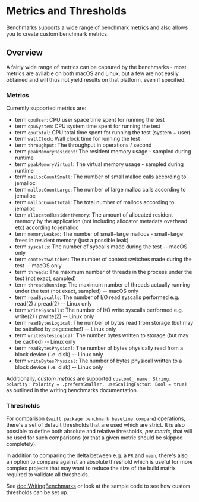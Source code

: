# Metrics and Thresholds

Benchmarks supports a wide range of benchmark metrics and also allows you to create custom benchmark metrics.

## Overview

A fairly wide range of metrics can be captured by the benchmarks - most metrics are avilable on both macOS and Linux, but a few are not easily obtained and will thus not yield results on that platform, even if specified.

### Metrics

Currently supported metrics are:

- term `cpuUser`: CPU user space time spent for running the test
- term `cpuSystem`: CPU system time spent for running the test
- term `cpuTotal`: CPU total time spent for running the test (system + user)
- term `wallClock`: Wall clock time for running the test
- term `throughput`: The throughput in operations / second
- term `peakMemoryResident`: The resident memory usage - sampled during runtime
- term `peakMemoryVirtual`:  The virtual memory usage - sampled during runtime
- term `mallocCountSmall`: The number of small malloc calls according to jemalloc
- term `mallocCountLarge`: The number of large malloc calls according to jemalloc
- term `mallocCountTotal`: The total number of mallocs according to jemalloc
- term `allocatedResidentMemory`: The amount of allocated resident memory by the application (not including allocator metadata overhead etc) according to jemalloc
- term `memoryLeaked`: The number of small+large mallocs - small+large frees in resident memory (just a possible leak)
- term `syscalls`: The number of syscalls made during the test -- macOS only
- term `contextSwitches`: The number of context switches made during the test -- macOS only
- term `threads`: The maximum number of threads in the process under the test (not exact, sampled)
- term `threadsRunning`: The maximum number of threads actually running under the test (not exact, sampled) -- macOS only
- term `readSyscalls`: The number of I/O read syscalls performed e.g. read(2) / pread(2) -- Linux only
- term `writeSyscalls`: The number of I/O write syscalls performed e.g. write(2) / pwrite(2) -- Linux only
- term `readBytesLogical`: The number of bytes read from storage (but may be satisfied by pagecache!) -- Linux only
- term `writeBytesLogical`: The number bytes written to storage (but may be cached) -- Linux only
- term `readBytesPhysical`: The number of bytes physically read from a block device (i.e. disk) -- Linux only
- term `writeBytesPhysical`: The number of bytes physicall written to a block device (i.e. disk) -- Linux only

Additionally, _custom metrics_ are supported `custom(_ name: String, polarity: Polarity = .prefersSmaller, useScalingFactor: Bool = true)` as outlined in the writing benchmarks documentation.

### Thresholds

For comparison (`swift package benchmark baseline compare`) operations, there's a set of default thresholds that are used which are strict. It is also possible to define both absolute and relative thresholds, _per metric_, that will be used for such comparisons (or that a given metric should be skipped completely).

In addition to comparing the delta between e.g. a `PR` and `main`, there's also an option to compare against an absolute threshold which is useful for more complex projects that may want to reduce the size of the build matrix required to validate all thresholds. 

See <doc:WritingBenchmarks> or look at the sample code to see how custom thresholds can be set up.
